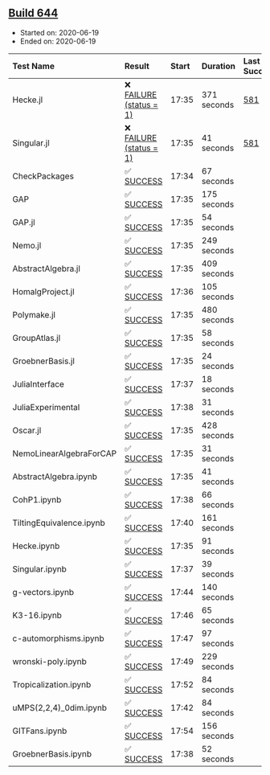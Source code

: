 ## [Build 644](https://oscarci.mathematik.uni-kl.de/job/oscar-julia-1.4/644/)

* Started on: 2020-06-19
* Ended on: 2020-06-19

| Test Name    | Result | Start | Duration | Last Success | First Failure |
|:-------------|:-------|:------|:---------|:-------------|:--------------|
| Hecke.jl | ❌ [FAILURE (status = 1)](https://oscarci.mathematik.uni-kl.de/job/oscar-julia-1.4/644/artifact/logs/build-644/Hecke.jl.log) | 17:35 | 371 seconds | [581](https://oscarci.mathematik.uni-kl.de/job/oscar-julia-1.4/581/) | [582](https://oscarci.mathematik.uni-kl.de/job/oscar-julia-1.4/582/) |
| Singular.jl | ❌ [FAILURE (status = 1)](https://oscarci.mathematik.uni-kl.de/job/oscar-julia-1.4/644/artifact/logs/build-644/Singular.jl.log) | 17:35 | 41 seconds | [581](https://oscarci.mathematik.uni-kl.de/job/oscar-julia-1.4/581/) | [582](https://oscarci.mathematik.uni-kl.de/job/oscar-julia-1.4/582/) |
| CheckPackages | ✅ [SUCCESS](https://oscarci.mathematik.uni-kl.de/job/oscar-julia-1.4/644/artifact/logs/build-644/CheckPackages.log) | 17:34 | 67 seconds |  |  |
| GAP | ✅ [SUCCESS](https://oscarci.mathematik.uni-kl.de/job/oscar-julia-1.4/644/artifact/logs/build-644/GAP.log) | 17:35 | 175 seconds |  |  |
| GAP.jl | ✅ [SUCCESS](https://oscarci.mathematik.uni-kl.de/job/oscar-julia-1.4/644/artifact/logs/build-644/GAP.jl.log) | 17:35 | 54 seconds |  |  |
| Nemo.jl | ✅ [SUCCESS](https://oscarci.mathematik.uni-kl.de/job/oscar-julia-1.4/644/artifact/logs/build-644/Nemo.jl.log) | 17:35 | 249 seconds |  |  |
| AbstractAlgebra.jl | ✅ [SUCCESS](https://oscarci.mathematik.uni-kl.de/job/oscar-julia-1.4/644/artifact/logs/build-644/AbstractAlgebra.jl.log) | 17:35 | 409 seconds |  |  |
| HomalgProject.jl | ✅ [SUCCESS](https://oscarci.mathematik.uni-kl.de/job/oscar-julia-1.4/644/artifact/logs/build-644/HomalgProject.jl.log) | 17:36 | 105 seconds |  |  |
| Polymake.jl | ✅ [SUCCESS](https://oscarci.mathematik.uni-kl.de/job/oscar-julia-1.4/644/artifact/logs/build-644/Polymake.jl.log) | 17:35 | 480 seconds |  |  |
| GroupAtlas.jl | ✅ [SUCCESS](https://oscarci.mathematik.uni-kl.de/job/oscar-julia-1.4/644/artifact/logs/build-644/GroupAtlas.jl.log) | 17:35 | 58 seconds |  |  |
| GroebnerBasis.jl | ✅ [SUCCESS](https://oscarci.mathematik.uni-kl.de/job/oscar-julia-1.4/644/artifact/logs/build-644/GroebnerBasis.jl.log) | 17:35 | 24 seconds |  |  |
| JuliaInterface | ✅ [SUCCESS](https://oscarci.mathematik.uni-kl.de/job/oscar-julia-1.4/644/artifact/logs/build-644/JuliaInterface.log) | 17:37 | 18 seconds |  |  |
| JuliaExperimental | ✅ [SUCCESS](https://oscarci.mathematik.uni-kl.de/job/oscar-julia-1.4/644/artifact/logs/build-644/JuliaExperimental.log) | 17:38 | 31 seconds |  |  |
| Oscar.jl | ✅ [SUCCESS](https://oscarci.mathematik.uni-kl.de/job/oscar-julia-1.4/644/artifact/logs/build-644/Oscar.jl.log) | 17:35 | 428 seconds |  |  |
| NemoLinearAlgebraForCAP | ✅ [SUCCESS](https://oscarci.mathematik.uni-kl.de/job/oscar-julia-1.4/644/artifact/logs/build-644/NemoLinearAlgebraForCAP.log) | 17:35 | 31 seconds |  |  |
| AbstractAlgebra.ipynb | ✅ [SUCCESS](https://oscarci.mathematik.uni-kl.de/job/oscar-julia-1.4/644/artifact/logs/build-644/AbstractAlgebra.ipynb.log) | 17:35 | 41 seconds |  |  |
| CohP1.ipynb | ✅ [SUCCESS](https://oscarci.mathematik.uni-kl.de/job/oscar-julia-1.4/644/artifact/logs/build-644/CohP1.ipynb.log) | 17:38 | 66 seconds |  |  |
| TiltingEquivalence.ipynb | ✅ [SUCCESS](https://oscarci.mathematik.uni-kl.de/job/oscar-julia-1.4/644/artifact/logs/build-644/TiltingEquivalence.ipynb.log) | 17:40 | 161 seconds |  |  |
| Hecke.ipynb | ✅ [SUCCESS](https://oscarci.mathematik.uni-kl.de/job/oscar-julia-1.4/644/artifact/logs/build-644/Hecke.ipynb.log) | 17:35 | 91 seconds |  |  |
| Singular.ipynb | ✅ [SUCCESS](https://oscarci.mathematik.uni-kl.de/job/oscar-julia-1.4/644/artifact/logs/build-644/Singular.ipynb.log) | 17:37 | 39 seconds |  |  |
| g-vectors.ipynb | ✅ [SUCCESS](https://oscarci.mathematik.uni-kl.de/job/oscar-julia-1.4/644/artifact/logs/build-644/g-vectors.ipynb.log) | 17:44 | 140 seconds |  |  |
| K3-16.ipynb | ✅ [SUCCESS](https://oscarci.mathematik.uni-kl.de/job/oscar-julia-1.4/644/artifact/logs/build-644/K3-16.ipynb.log) | 17:46 | 65 seconds |  |  |
| c-automorphisms.ipynb | ✅ [SUCCESS](https://oscarci.mathematik.uni-kl.de/job/oscar-julia-1.4/644/artifact/logs/build-644/c-automorphisms.ipynb.log) | 17:47 | 97 seconds |  |  |
| wronski-poly.ipynb | ✅ [SUCCESS](https://oscarci.mathematik.uni-kl.de/job/oscar-julia-1.4/644/artifact/logs/build-644/wronski-poly.ipynb.log) | 17:49 | 229 seconds |  |  |
| Tropicalization.ipynb | ✅ [SUCCESS](https://oscarci.mathematik.uni-kl.de/job/oscar-julia-1.4/644/artifact/logs/build-644/Tropicalization.ipynb.log) | 17:52 | 84 seconds |  |  |
| uMPS(2,2,4)_0dim.ipynb | ✅ [SUCCESS](https://oscarci.mathematik.uni-kl.de/job/oscar-julia-1.4/644/artifact/logs/build-644/uMPS-2-2-4-_0dim.ipynb.log) | 17:42 | 84 seconds |  |  |
| GITFans.ipynb | ✅ [SUCCESS](https://oscarci.mathematik.uni-kl.de/job/oscar-julia-1.4/644/artifact/logs/build-644/GITFans.ipynb.log) | 17:54 | 156 seconds |  |  |
| GroebnerBasis.ipynb | ✅ [SUCCESS](https://oscarci.mathematik.uni-kl.de/job/oscar-julia-1.4/644/artifact/logs/build-644/GroebnerBasis.ipynb.log) | 17:38 | 52 seconds |  |  |
